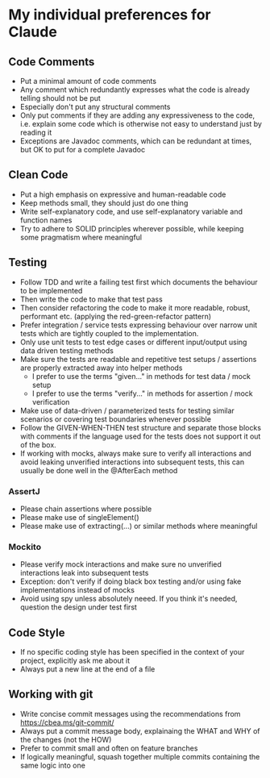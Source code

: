 # My individual preferences for Claude

## Code Comments
- Put a minimal amount of code comments
- Any comment which redundantly expresses what the code is already telling
  should not be put
- Especially don't put any structural comments
- Only put comments if they are adding any expressiveness to the code, i.e.
  explain some code which is otherwise not easy to understand just by reading
  it
- Exceptions are Javadoc comments, which can be redundant at times, but OK to
  put for a complete Javadoc

## Clean Code
- Put a high emphasis on expressive and human-readable code
- Keep methods small, they should just do one thing
- Write self-explanatory code, and use self-explanatory variable and function
  names
- Try to adhere to SOLID principles wherever possible, while keeping some
  pragmatism where meaningful

## Testing
- Follow TDD and write a failing test first which documents the behaviour to be
  implemented
- Then write the code to make that test pass
- Then consider refactoring the code to make it more readable, robust,
  performant etc. (applying the red-green-refactor pattern)
- Prefer integration / service tests expressing behaviour over narrow unit
  tests which are tightly coupled to the implementation.
- Only use unit tests to test edge cases or different input/output using 
  data driven testing methods
- Make sure the tests are readable and repetitive test setups / assertions are properly extracted away into helper methods
  - I prefer to use the terms "given..." in methods for test data / mock setup
  - I prefer to use the terms "verify..." in methods for assertion / mock
    verification
- Make use of data-driven / parameterized tests for testing similar scenarios
  or covering test boundaries whenever possible
- Follow the GIVEN-WHEN-THEN test structure and separate those blocks with
  comments if the language used for the tests does not support it out of the
  box.
- If working with mocks, always make sure to verify all interactions and avoid
  leaking unverified interactions into subsequent tests, this can usually be
  done well in the @AfterEach method

### AssertJ
- Please chain assertions where possible
- Please make use of singleElement()
- Please make use of extracting(...) or similar methods where meaningful

### Mockito
- Please verify mock interactions and make sure no unverified interactions leak
  into subsequent tests
- Exception: don't verify if doing black box testing and/or using fake
  implementations instead of mocks
- Avoid using spy unless absolutely neeed. If you think it's needed, question
  the design under test first

## Code Style
- If no specific coding style has been specified in the context of your
  project, explicitly ask me about it
- Always put a new line at the end of a file

## Working with git
- Write concise commit messages using the recommendations from https://cbea.ms/git-commit/
- Always put a commit message body, explainaing the WHAT and WHY of the changes
  (not the HOW)
- Prefer to commit small and often on feature branches
- If logically meaningful, squash together multiple commits containing the same
  logic into one

